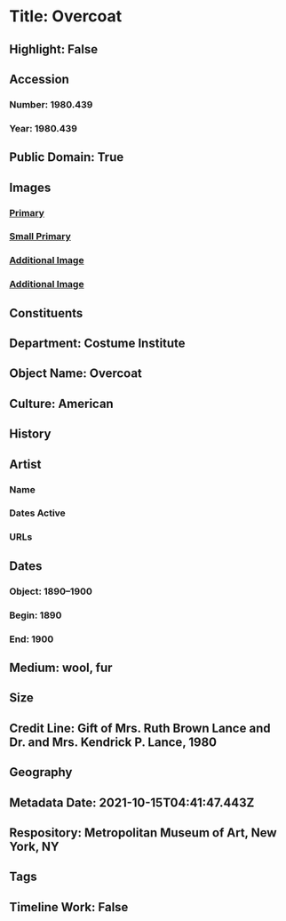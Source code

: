 # Title: Overcoat
## Highlight: False
## Accession
### Number: 1980.439
### Year: 1980.439
## Public Domain: True
## Images
### [Primary](https://images.metmuseum.org/CRDImages/ci/original/1980.439_F.jpg)
### [Small Primary](https://images.metmuseum.org/CRDImages/ci/web-large/1980.439_F.jpg)
### [Additional Image](https://images.metmuseum.org/CRDImages/ci/original/1980.439_B.jpg)
### [Additional Image](https://images.metmuseum.org/CRDImages/ci/original/1980.439_label.jpg)
## Constituents
## Department: Costume Institute
## Object Name: Overcoat
## Culture: American
## History
## Artist
### Name
### Dates Active
### URLs
## Dates
### Object: 1890–1900
### Begin: 1890
### End: 1900
## Medium: wool, fur
## Size
## Credit Line: Gift of Mrs. Ruth Brown Lance and Dr. and Mrs. Kendrick P. Lance, 1980
## Geography
## Metadata Date: 2021-10-15T04:41:47.443Z
## Respository: Metropolitan Museum of Art, New York, NY
## Tags
## Timeline Work: False
